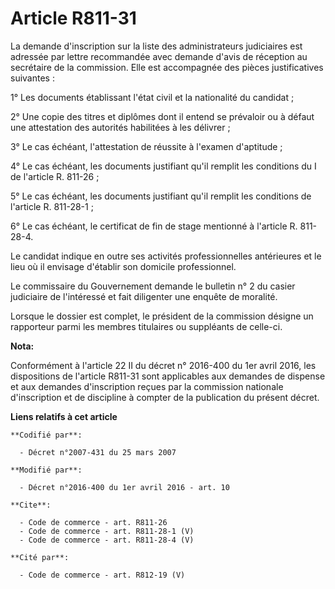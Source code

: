 # Article R811-31

La demande d'inscription sur la liste des administrateurs judiciaires est adressée par lettre recommandée avec demande d'avis
de réception au secrétaire de la commission. Elle est accompagnée des pièces justificatives suivantes : 

1° Les documents établissant l'état civil et la nationalité du candidat ; 

2° Une copie des titres et diplômes dont il entend se prévaloir ou à défaut une attestation des autorités habilitées à les
délivrer ; 

3° Le cas échéant, l'attestation de réussite à l'examen d'aptitude ; 

4° Le cas échéant, les documents justifiant qu'il remplit les conditions du I de l'article R. 811-26 ; 

5° Le cas échéant, les documents justifiant qu'il remplit les conditions de l'article R. 811-28-1 ; 

6° Le cas échéant, le certificat de fin de stage mentionné à l'article R. 811-28-4. 

Le candidat indique en outre ses activités professionnelles antérieures et le lieu où il envisage d'établir son domicile
professionnel. 

Le commissaire du Gouvernement demande le bulletin n° 2 du casier judiciaire de l'intéressé et fait diligenter une enquête de
moralité. 

Lorsque le dossier est complet, le président de la commission désigne un rapporteur parmi les membres titulaires ou
suppléants de celle-ci.

**Nota:**

Conformément à l'article 22 II du décret n° 2016-400 du 1er avril 2016, les dispositions de l'article R811-31 sont
applicables aux demandes de dispense et aux demandes d'inscription reçues par la commission nationale d'inscription et de
discipline à compter de la publication du présent décret.

**Liens relatifs à cet article**

	**Codifié par**:

	  - Décret n°2007-431 du 25 mars 2007

	**Modifié par**:

	  - Décret n°2016-400 du 1er avril 2016 - art. 10

	**Cite**:

	  - Code de commerce - art. R811-26
	  - Code de commerce - art. R811-28-1 (V)
	  - Code de commerce - art. R811-28-4 (V)

	**Cité par**:

	  - Code de commerce - art. R812-19 (V)
